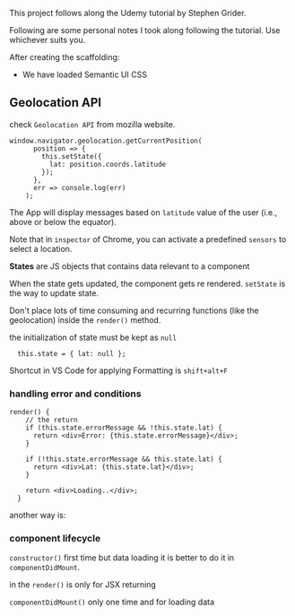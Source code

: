 This project follows along the Udemy tutorial by Stephen Grider.

Following are some personal notes I took along following the tutorial. Use whichever suits you.

After creating the scaffolding:

- We have loaded Semantic UI CSS

## Geolocation API

check `Geolocation API` from mozilla website.

```
window.navigator.geolocation.getCurrentPosition(
      position => {
        this.setState({
          lat: position.coords.latitude
        });
      },
      err => console.log(err)
    );
```

The App will display messages based on `latitude` value of the user (i.e., above or below the equator).

Note that in `inspector` of Chrome, you can activate a predefined `sensors` to select a location.

**States** are JS objects that contains data relevant to a component

When the state gets updated, the component gets re rendered. `setState` is the way to update state.

Don't place lots of time consuming and recurring functions (like the geolocation) inside the `render()` method.

the initialization of state must be kept as `null`

```
  this.state = { lat: null };
```

Shortcut in VS Code for applying Formatting is `shift+alt+F`

### handling error and conditions

```
render() {
    // the return
    if (this.state.errorMessage && !this.state.lat) {
      return <div>Error: {this.state.errorMessage}</div>;
    }

    if (!this.state.errorMessage && this.state.lat) {
      return <div>Lat: {this.state.lat}</div>;
    }

    return <div>Loading..</div>;
  }
```
another way is:

### component lifecycle
`constructor()` first time but data loading it is better to do it in `componentDidMount`.

in the `render()` is only for JSX returning

`componentDidMount()` only one time and for loading data

